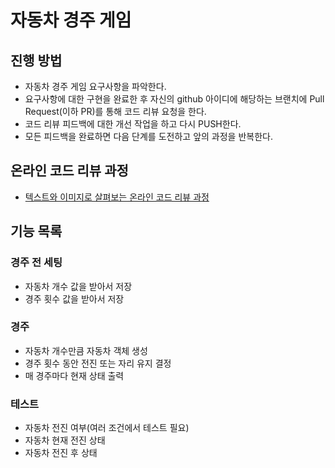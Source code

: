 # 자동차 경주 게임
## 진행 방법
* 자동차 경주 게임 요구사항을 파악한다.
* 요구사항에 대한 구현을 완료한 후 자신의 github 아이디에 해당하는 브랜치에 Pull Request(이하 PR)를 통해 코드 리뷰 요청을 한다.
* 코드 리뷰 피드백에 대한 개선 작업을 하고 다시 PUSH한다.
* 모든 피드백을 완료하면 다음 단계를 도전하고 앞의 과정을 반복한다.

## 온라인 코드 리뷰 과정
* [텍스트와 이미지로 살펴보는 온라인 코드 리뷰 과정](https://github.com/next-step/nextstep-docs/tree/master/codereview)

## 기능 목록
### 경주 전 세팅
* 자동차 개수 값을 받아서 저장
* 경주 횟수 값을 받아서 저장

### 경주
* 자동차 개수만큼 자동차 객체 생성
* 경주 횟수 동안 전진 또는 자리 유지 결정
* 매 경주마다 현재 상태 출력

### 테스트
* 자동차 전진 여부(여러 조건에서 테스트 필요)
* 자동차 현재 전진 상태
* 자동차 전진 후 상태